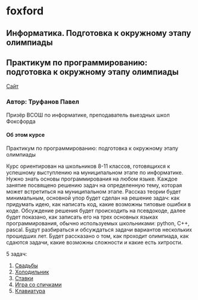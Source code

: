 # foxford
## Информатика. Подготовка к окружному этапу олимпиады ##

## Практикум по программированию: подготовка к окружному этапу олимпиады ##

<p>
    <a href="https://foxford.ru/courses/995/lessons/28399">Сайт</a>
</p>

### Автор: Труфанов Павел ###
Призёр ВСОШ по информатике, преподаватель выездных школ Фоксфорда
 
#### Об этом курсе ####
Практикум по программированию: подготовка к окружному этапу олимпиады

Курс ориентирован на школьников 8-11 классов, готовящихся к успешному выступлению на муниципальном этапе по информатике. Нужно знать основы программирования на любом языке.
Каждое занятие посвящено решению задач на определенную тему, которая может встретиться на муниципальном этапе. Рассказ теории будет минимальным, основной упор будет сделан на решение задач: как придумать идею, как написать код, какие возможны типовые ошибки в коде. Обсуждение решения будет происходить на псевдокоде, далее будет показано, как записать его на трех основных языках программирования, обычно используемых школьниками: python, C++, pascal.
Будут разбираться и обсуждаться задачи вариантов нескольких прошедших лет.
Будет рассказано о том, как проходит олимпиада, как сдаются задачи, какие возможны сложности и какие есть хитрости.

5 задач:
1. [Свадьбы](https://github.com/andrewbudo/foxford/tree/master/1.city/Course.1_0.Introduction/Task1)
2. [Холодильник](https://github.com/andrewbudo/foxford/tree/master/1.city/Course.1_0.Introduction/Task2)
3. [Ставки](https://github.com/andrewbudo/foxford/tree/master/1.city/Course.1_0.Introduction/Task3)
4. [Игра со спичками](https://github.com/andrewbudo/foxford/tree/master/1.city/Course.1_0.Introduction/Task4)
5. [Клавиатура](https://github.com/andrewbudo/foxford/tree/master/1.city/Course.1_0.Introduction/Task5)
